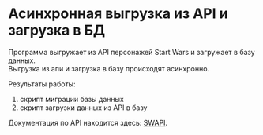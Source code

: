 # Асинхронная выгрузка из API и загрузка в БД

Программа выгружает из API персонажей Start Wars и загружает в базу данных.<br>
Выгрузка из апи и загрузка в базу происходят асинхронно. <br>

Результаты работы: <br>
1) скрипт миграции базы данных <br>
2) скрипт загрузки данных из API в базу <br>

Документация по API находится здесь: [SWAPI](https://swapi.dev/documentation#people). <br>


